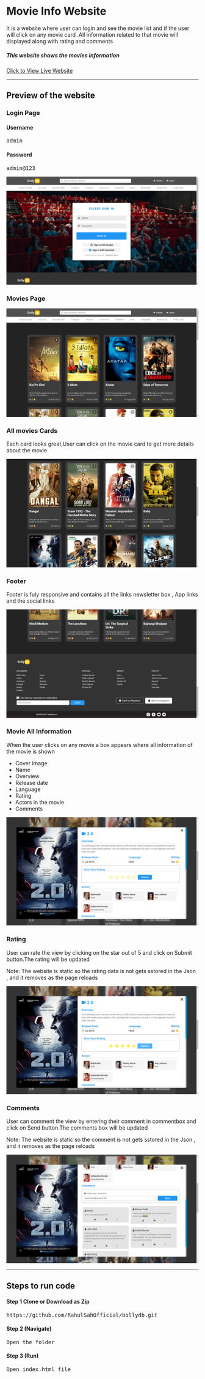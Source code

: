 <h1>Movie Info Website</h1>
<p>It is a website where user can login and see the movie list and if the user will click on any movie card .All information related to that movie will displayed along with rating and comments</p>
<h5>This website shows the movies information</h5>
<a href="https://rahulsahofficial.github.io/bollydb/" target="_blank">Click to View Live Website</a>
<hr>
<h2>Preview of the website</h2>
<h3>Login Page</h3>
<h4>Username</h4>
<pre>
admin
</pre>
<h4>Password</h4>
<pre>
admin@123
</pre>
<img src="https://raw.githubusercontent.com/RahulSahOfficial/bollydb/main/preview/login.png" alt="img">
<h3>Movies Page</h3>
<img src="https://raw.githubusercontent.com/RahulSahOfficial/bollydb/main/preview/movietop.png" alt="img">
<h3>All movies Cards</h3>
<p>Each card looks great,User can click on the movie card to get more details about the movie</p>
<img src="https://raw.githubusercontent.com/RahulSahOfficial/bollydb/main/preview/allmovies.png" alt="img">
<h3>Footer</h3>
<p>Footer is fuly responsive and contains all the links newsletter box , App links and the social links</p>
<img src="https://raw.githubusercontent.com/RahulSahOfficial/bollydb/main/preview/footer.png" alt="img">
<h3>Movie All Information</h3>
<p>When the user clicks on any movie a box appears where all information of the movie is shown</p>
<ul>
  <li>Cover image</li>
  <li>Name</li>
  <li>Overview</li>
  <li>Release date</li>
  <li>Language</li>
  <li>Rating</li>
  <li>Actors in the movie</li>
  <li>Comments</li>
 </ul>
<img src="https://raw.githubusercontent.com/RahulSahOfficial/bollydb/main/preview/moviedesc.png" alt="img">
<h3>Rating</h3>
<p>User can rate the view by clicking on the star out of 5 and click on Submit button.The rating will be updated</p>
<p>Note: The website is static so the rating data is not gets sstored in the Json , and it removes as the page reloads</p>
<img src="https://raw.githubusercontent.com/RahulSahOfficial/bollydb/main/preview/rating.png" alt="img">
<h3>Comments</h3>
<p>User can comment the view by entering their comment in commentbox and click on Send button.The comments box will be updated</p>
<p>Note: The website is static so the comment is not gets sstored in the Json , and it removes as the page reloads</p>
<img src="https://raw.githubusercontent.com/RahulSahOfficial/bollydb/main/preview/comment.png" alt="img">
<hr>
<h2>Steps to run code</h2>
<h4>Step 1 Clone or Download as Zip</h4>
<pre>
https://github.com/RahulSahOfficial/bollydb.git
</pre>
<h4>Step 2 (Navigate)</h4>
<pre>
Open the folder
</pre>
<h4>Step 3 (Run)</h4>
<pre>
Open index.html file
</pre>


